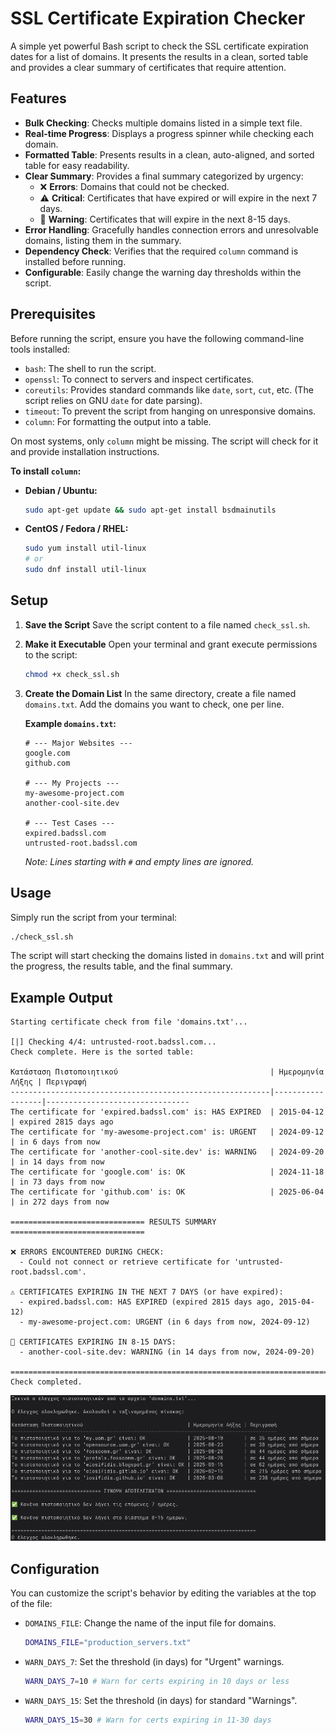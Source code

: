 # SSL Certificate Expiration Checker

A simple yet powerful Bash script to check the SSL certificate expiration dates for a list of domains. It presents the results in a clean, sorted table and provides a clear summary of certificates that require attention.

## Features

-   **Bulk Checking**: Checks multiple domains listed in a simple text file.
-   **Real-time Progress**: Displays a progress spinner while checking each domain.
-   **Formatted Table**: Presents results in a clean, auto-aligned, and sorted table for easy readability.
-   **Clear Summary**: Provides a final summary categorized by urgency:
    -   ❌ **Errors**: Domains that could not be checked.
    -   ⚠️ **Critical**: Certificates that have expired or will expire in the next 7 days.
    -   🔔 **Warning**: Certificates that will expire in the next 8-15 days.
-   **Error Handling**: Gracefully handles connection errors and unresolvable domains, listing them in the summary.
-   **Dependency Check**: Verifies that the required `column` command is installed before running.
-   **Configurable**: Easily change the warning day thresholds within the script.

## Prerequisites

Before running the script, ensure you have the following command-line tools installed:

-   `bash`: The shell to run the script.
-   `openssl`: To connect to servers and inspect certificates.
-   `coreutils`: Provides standard commands like `date`, `sort`, `cut`, etc. (The script relies on GNU `date` for date parsing).
-   `timeout`: To prevent the script from hanging on unresponsive domains.
-   `column`: For formatting the output into a table.

On most systems, only `column` might be missing. The script will check for it and provide installation instructions.

**To install `column`:**
-   **Debian / Ubuntu:**
    ```sh
    sudo apt-get update && sudo apt-get install bsdmainutils
    ```
-   **CentOS / Fedora / RHEL:**
    ```sh
    sudo yum install util-linux
    # or
    sudo dnf install util-linux
    ```

## Setup

1.  **Save the Script**
    Save the script content to a file named `check_ssl.sh`.

2.  **Make it Executable**
    Open your terminal and grant execute permissions to the script:
    ```sh
    chmod +x check_ssl.sh
    ```

3.  **Create the Domain List**
    In the same directory, create a file named `domains.txt`. Add the domains you want to check, one per line.

    **Example `domains.txt`:**
    ```
    # --- Major Websites ---
    google.com
    github.com
    
    # --- My Projects ---
    my-awesome-project.com
    another-cool-site.dev
    
    # --- Test Cases ---
    expired.badssl.com
    untrusted-root.badssl.com
    ```
    *Note: Lines starting with `#` and empty lines are ignored.*

## Usage

Simply run the script from your terminal:

```sh
./check_ssl.sh
```

The script will start checking the domains listed in `domains.txt` and will print the progress, the results table, and the final summary.

## Example Output

```
Starting certificate check from file 'domains.txt'...

[|] Checking 4/4: untrusted-root.badssl.com...
Check complete. Here is the sorted table:

Κατάσταση Πιστοποιητικού                                  | Ημερομηνία Λήξης | Περιγραφή
----------------------------------------------------------|------------------|--------------------------------
The certificate for 'expired.badssl.com' is: HAS EXPIRED  | 2015-04-12       | expired 2815 days ago
The certificate for 'my-awesome-project.com' is: URGENT   | 2024-09-12       | in 6 days from now
The certificate for 'another-cool-site.dev' is: WARNING   | 2024-09-20       | in 14 days from now
The certificate for 'google.com' is: OK                   | 2024-11-18       | in 73 days from now
The certificate for 'github.com' is: OK                   | 2025-06-04       | in 272 days from now

============================== RESULTS SUMMARY ==============================

❌ ERRORS ENCOUNTERED DURING CHECK:
  - Could not connect or retrieve certificate for 'untrusted-root.badssl.com'.

⚠️ CERTIFICATES EXPIRING IN THE NEXT 7 DAYS (or have expired):
  - expired.badssl.com: HAS EXPIRED (expired 2815 days ago, 2015-04-12)
  - my-awesome-project.com: URGENT (in 6 days from now, 2024-09-12)

🔔 CERTIFICATES EXPIRING IN 8-15 DAYS:
  - another-cool-site.dev: WARNING (in 14 days from now, 2024-09-20)

==================================================================================
Check completed.
```

![Terminal](terminal.png)

## Configuration

You can customize the script's behavior by editing the variables at the top of the file:

-   `DOMAINS_FILE`: Change the name of the input file for domains.
    ```bash
    DOMAINS_FILE="production_servers.txt"
    ```
-   `WARN_DAYS_7`: Set the threshold (in days) for "Urgent" warnings.
    ```bash
    WARN_DAYS_7=10 # Warn for certs expiring in 10 days or less
    ```
-   `WARN_DAYS_15`: Set the threshold (in days) for standard "Warnings".
    ```bash
    WARN_DAYS_15=30 # Warn for certs expiring in 11-30 days
    ```
